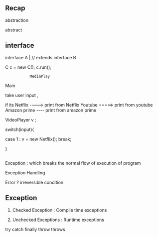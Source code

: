 ## Recap 

abstraction 

abstract 


## interface

interface A 
     |             // extends
interface B 













C c = new C();
c.run();


               MediaPlay



Main 

take user input , 

if its Netflix  ----> print from Netflix 
Youtube =====> print from youtube 
Amazon prime   ---- print from amazon prime

VideoPlayer v ;

switch(input){

case 1 :
     v = new Netflix();
break;
   


}




## 

Exception : which breaks the normal flow of execution of program 


Exception Handling 


Error ? irreversible condition 

## Exception 
1. Checked Exception  : Compile time exceptions
 
2. Unchecked Exceptions  : Runtime exceptions



try 
catch 
finally 
throw 
throws 


















